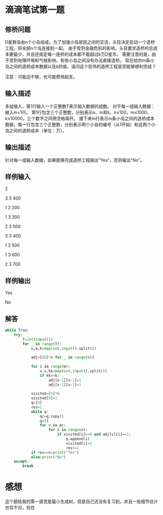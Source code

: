 # 滴滴笔试第一题

## 修桥问题

D星群岛由n个小岛组成。为了加强小岛居民之间的交流，头目决定启动一个造桥工程，将全部n个岛连接到一起。
由于受到金融危机的影响，头目要求造桥的总成本要最少，并且还规定每一座桥的成本都不能超过k万D星币。
需要注意的是，由于受到地理环境和气候影响，有些小岛之间没有办法直接造桥。
现在给你m条小岛之间的造桥成本数据以及k的值，请问这个宏伟的造桥工程是否能够顺利完成？

注意：可能边不够，也可能费用超支。

## 输入描述

多组输入，第1行输入一个正整数T表示输入数据的组数。
对于每一组输入数据：输入m+1行。
第1行包含三个正整数，分别表示n、m和k，n≤100，m≤1000，k≤10000，三个数字之间用空格隔开。
接下来m行表示m条小岛之间的造桥成本数据，每一行包含三个正整数，分别表示两个小岛的编号（从1开始）和这两个小岛之间的造桥成本（单位：万）。

## 输出描述

针对每一组输入数据，如果能够完成造桥工程输出“Yes”，否则输出“No”。

## 样例输入

2

3 3 400

1 2 200

1 3 300

2 3 500

3 3 400

1 2 500

1 3 600

2 3 700

## 样例输出

Yes

No


## 解答

```python
while True:
    try:
        T=int(input())
        for _ in range(T):
            n,m,k=map(int,input().split())
 
            adj=[[0]*n for _ in range(n)]
 
            for i in range(m):
                u,v,kk=map(int,input().split())
                if kk<=k:
                    adj[u-1][v-1]=1
                    adj[v-1][u-1]=1
 
            visited=[0]*n
            visited[0]=1
            q=[0]
            res=1
            while q:
                qc=q.copy()
                q=[]
                for v in qc:
                    for i in range(n):
                        if visited[i]==0 and adj[v][i]==1:
                            q.append(i)
                            visited[i]=1
                            res+=1
            if res==n:print("Yes") 
            else:print("No")
    except:
        break
```

# 感想

这个题给我的第一感觉是最小生成树，但是自己还没有复习到，并且一些细节估计也写不对，现在

